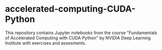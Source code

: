 # accelerated-computing-CUDA-Python
This repository contains Jupyter notebooks from the course "Fundamentals of Accelerated Computing with CUDA Python" by NVIDIA Deep Learning Institute with exercises and assesments.
